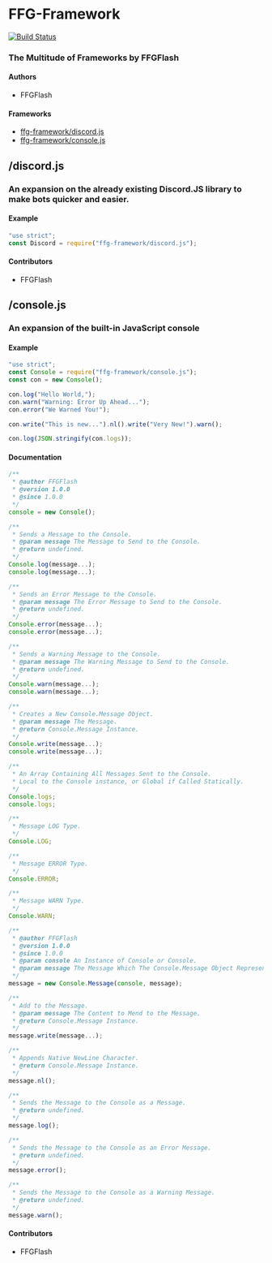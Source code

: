 

# FFG-Framework
[![Build Status](https://api.travis-ci.org/NegativeThree/FFG-Framework.svg?branch=master)](https://api.travis-ci.org/NegativeThree/FFG-Framework)
### The Multitude of Frameworks by FFGFlash

#### Authors
- FFGFlash

#### Frameworks
- [ffg-framework/discord.js](#discordjs)
- [ffg-framework/console.js](#consolejs)

## /discord.js
### An expansion on the already existing Discord.JS library to make bots quicker and easier.
#### Example
```js
"use strict";
const Discord = require("ffg-framework/discord.js");
```
#### Contributors
- FFGFlash

## /console.js
### An expansion of the built-in JavaScript console
#### Example
```js
"use strict";
const Console = require("ffg-framework/console.js");
const con = new Console();

con.log("Hello World,");
con.warn("Warning: Error Up Ahead...");
con.error("We Warned You!");

con.write("This is new...").nl().write("Very New!").warn();

con.log(JSON.stringify(con.logs));
```

#### Documentation
```js
/**
 * @author FFGFlash
 * @version 1.0.0
 * @since 1.0.0
 */
console = new Console();

/**
 * Sends a Message to the Console.
 * @param message The Message to Send to the Console.
 * @return undefined.
 */
Console.log(message...);
console.log(message...);

/**
 * Sends an Error Message to the Console.
 * @param message The Error Message to Send to the Console.
 * @return undefined.
 */
Console.error(message...);
console.error(message...);

/**
 * Sends a Warning Message to the Console.
 * @param message The Warning Message to Send to the Console.
 * @return undefined.
 */
Console.warn(message...);
console.warn(message...);

/**
 * Creates a New Console.Message Object.
 * @param message The Message.
 * @return Console.Message Instance.
 */
Console.write(message...);
console.write(message...);

/**
 * An Array Containing All Messages Sent to the Console.
 * Local to the Console instance, or Global if Called Statically.
 */
Console.logs;
console.logs;

/**
 * Message LOG Type.
 */
Console.LOG;

/**
 * Message ERROR Type.
 */
Console.ERROR;

/**
 * Message WARN Type.
 */
Console.WARN;

/**
 * @author FFGFlash
 * @version 1.0.0
 * @since 1.0.0
 * @param console An Instance of Console or Console.
 * @param message The Message Which The Console.Message Object Represents.
 */
message = new Console.Message(console, message);

/**
 * Add to the Message.
 * @param message The Content to Mend to the Message.
 * @return Console.Message Instance.
 */
message.write(message...);

/**
 * Appends Native NewLine Character.
 * @return Console.Message Instance.
 */
message.nl();

/**
 * Sends the Message to the Console as a Message.
 * @return undefined.
 */
message.log();

/**
 * Sends the Message to the Console as an Error Message.
 * @return undefined.
 */
message.error();

/**
 * Sends the Message to the Console as a Warning Message.
 * @return undefined.
 */
message.warn();
```

#### Contributors
- FFGFlash
